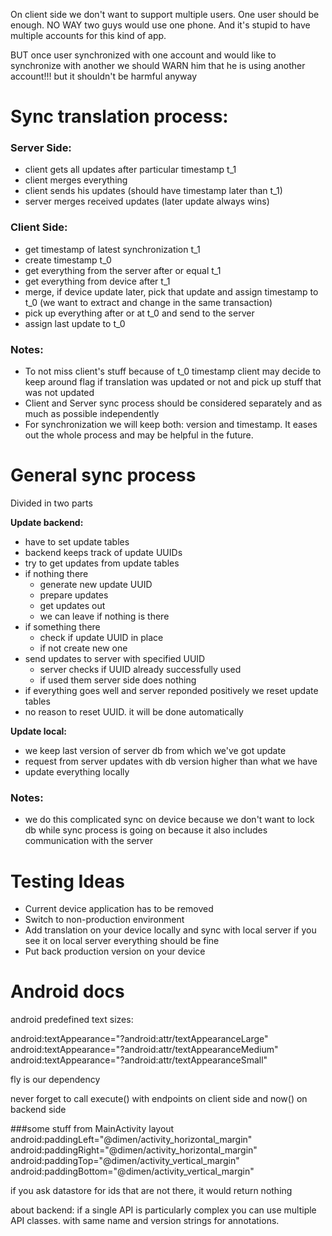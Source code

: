 On client side we don't want to support multiple users. One user should be enough.
NO WAY two guys would use one phone. And it's stupid to have multiple accounts for this kind of app.

BUT once user synchronized with one account and would like to synchronize with another we should
WARN him that he is using another account!!! but it shouldn't be harmful anyway


# Sync translation process:

### Server Side:
- client gets all updates after particular timestamp t_1
- client merges everything
- client sends his updates (should have timestamp later than t_1)
- server merges received updates
(later update always wins)

### Client Side:
- get timestamp of latest synchronization t_1
- create timestamp t_0
- get everything from the server after or equal t_1
- get everything from device after t_1
- merge, if device update later, pick that update and assign timestamp to t_0
(we want to extract and change in the same transaction)
- pick up everything after or at t_0 and send to the server
- assign last update to t_0

### Notes:
* To not miss client's stuff because of t_0 timestamp
client may decide to keep around flag if translation was updated or not
and pick up stuff that was not updated
* Client and Server sync process should be considered separately
and as much as possible independently
* For synchronization we will keep both: version and timestamp.
It eases out the whole process and may be helpful in the future.


# General sync process

Divided in two parts

**Update backend:**
* have to set update tables
* backend keeps track of update UUIDs
* try to get updates from update tables
* if nothing there
    * generate new update UUID
    * prepare updates
    * get updates out
    * we can leave if nothing is there
* if something there
    * check if update UUID in place
    * if not create new one
* send updates to server with specified UUID
    * server checks if UUID already successfully used
    * if used them server side does nothing
* if everything goes well and server reponded positively
    we reset update tables
* no reason to reset UUID. it will be done automatically

**Update local:**
* we keep last version of server db from which we've got update
* request from server updates with db version higher than what we have
* update everything locally

### Notes:
* we do this complicated sync on device because we don't want to lock db while sync process is going on because it also includes communication with the server

# Testing Ideas
* Current device application has to be removed
* Switch to non-production environment
* Add translation on your device locally and sync with local server
    if you see it on local server everything should be fine
* Put back production version on your device



# Android docs

android predefined text sizes:


android:textAppearance="?android:attr/textAppearanceLarge"
android:textAppearance="?android:attr/textAppearanceMedium"
android:textAppearance="?android:attr/textAppearanceSmall"

fly is our dependency

never forget to call execute() with endpoints on client side
and now() on backend side

###some stuff from MainActivity layout
android:paddingLeft="@dimen/activity_horizontal_margin"
android:paddingRight="@dimen/activity_horizontal_margin"
android:paddingTop="@dimen/activity_vertical_margin"
android:paddingBottom="@dimen/activity_vertical_margin"

if you ask datastore for ids that are not there, it would return nothing

about backend:
if a single API is particularly complex you can use multiple API classes.
with same name and version strings for annotations.
